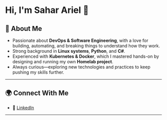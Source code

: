 # Hi, I'm Sahar Ariel 👋  

## 🚀 About Me  
- Passionate about **DevOps & Software Engineering**, with a love for building, automating, and breaking things to understand how they work.  
- Strong background in **Linux systems**, **Python**, and **C#**.  
- Experienced with **Kubernetes & Docker**, which I mastered hands-on by designing and running my own **Homelab project**.  
- Always curious—exploring new technologies and practices to keep pushing my skills further.  
---

## 🌍 Connect With Me  
- 💼 [LinkedIn](https://www.linkedin.com/in/sahar-ariel-73b2a2317/)  

---
